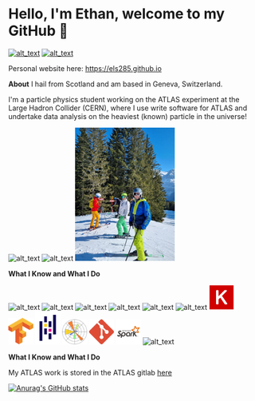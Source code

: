 # Hello, I'm Ethan, welcome to my GitHub 👋

[<img alt="alt_text" width="40px" src="https://user-images.githubusercontent.com/68130081/147861059-29980557-3b1e-4db8-81ed-95b6121f61dc.png" />](https://www.linkedin.com/in/ethan-simpson-986215a7/)
[<img alt="alt_text" width="40px" src="https://user-images.githubusercontent.com/68130081/147861455-606c2c56-a427-4abc-90b3-94453dd4b183.png" />](https://stackoverflow.com/users/16390696/ethan-simpson)


Personal website here: https://els285.github.io

**About**
I hail from Scotland and am based in Geneva, Switzerland.

I'm a particle physics student working on the ATLAS experiment at the Large Hadron Collider (CERN), where I use write software for ATLAS and undertake data analysis on the heaviest (known) particle in the universe!

<p float="left">
     <img alt="alt_text" width="200px" src="https://user-images.githubusercontent.com/68130081/169854163-2ced4257-b539-4946-a1cd-06eac7ce0d81.jpg" />
          <img alt="alt_text" width="400px" src="https://user-images.githubusercontent.com/68130081/147861228-f0680d4b-599b-49e3-9afc-c8b58910ed6a.png" />
          <img alt="alt_text" width="200px" src="https://github.com/els285/els285/blob/main/images/3b362238-636b-4ec7-86d0-619e3836dcd1.jpg" />
</p>

**What I Know and What I Do**

<img alt="alt_text" width="50px"
src="https://user-images.githubusercontent.com/68130081/147861441-417743b8-2f05-4fa5-8637-66ff53670ace.png"
/>  <img alt="alt_text" width="50px"
 src="https://user-images.githubusercontent.com/68130081/147861627-9e5a46b8-12cf-457c-8133-34ae55a8718a.png"
 />  <img alt="alt_text" width="50px"
 src="https://user-images.githubusercontent.com/68130081/147861642-4e722dcc-46e1-493e-8f23-9617ad676dc7.png"
 />  <img alt="alt_text" width="50px"
  src="https://user-images.githubusercontent.com/68130081/147861654-7c1c8e11-0709-4393-b29f-099b40cb1270.png"
  />  <img alt="alt_text" width="50px" src="https://user-images.githubusercontent.com/68130081/199774439-c1bd4fd7-e9dc-43f5-9989-5e9f10fb519d.png"/>  <img alt="alt_text" width="50px" src="https://user-images.githubusercontent.com/68130081/199776353-f0654232-d4ad-4c84-b4f5-1afab7b8fdd9.png" />  <img alt="alt_text" width="50px" src="https://github.com/els285/els285/blob/main/images/1200px-Keras_logo.svg.png" />  <img alt="alt_text" width="50px" src="https://github.com/els285/els285/blob/main/images/Tensorflow_logo.svg.png" />  <img alt="alt_text" width="50px" src="https://github.com/els285/els285/blob/main/images/1200px-Pandas_mark.svg.png" />  <img alt="alt_text" width="50px" src="https://github.com/els285/els285/blob/main/images/Created_with_Matplotlib-logo.svg.png" /> <img alt="alt_text" width="50px" src="https://github.com/els285/els285/blob/main/images/5847f981cef1014c0b5e48be.png" />  <img alt="alt_text" width="50px" src="https://github.com/els285/els285/blob/main/images/spark_logo.png" />  <img alt="alt_text" width="50px"
  src="https://user-images.githubusercontent.com/68130081/231828359-8a71549f-1564-46cc-8f62-b8d50bb847de.png"
  /> 
  
     

**What I Know and What I Do**     
     
My ATLAS work is stored in the ATLAS gitlab [here](https://gitlab.cern.ch/esimpson)


[![Anurag's GitHub stats](https://github-readme-stats.vercel.app/api?username=els285)](https://github.com/anuraghazra/github-readme-stats)
<!-- [![Top Langs](https://github-readme-stats.vercel.app/api/top-langs/?username=els285&hide=jupyter%20notebook,)](https://github.com/anuraghazra/github-readme-stats) -->


<!--Find me on [LinkedIn](https://www.linkedin.com/in/ethan-simpson-986215a7/)

[![name](https://user-images.githubusercontent.com/68130081/147861059-29980557-3b1e-4db8-81ed-95b6121f61dc.png)](https://www.linkedin.com/in/ethan-simpson-986215a7/)

![](https://www.linkedin.com/in/ethan-simpson-986215a7/)

![](https://img.shields.io/badge/<WORD_ON_LEFT>-<WORD_ON_RIGHT>-informational?style=flat&logo=<LOGO_NAME>&logoColor=white&color=2bbc8a)-->

<!--
**ethansimpson285/ethansimpson285** is a ✨ _special_ ✨ repository because its `README.md` (this file) appears on your GitHub profile.

Here are some ideas to get you started:

- 🔭 I’m currently working on ...
- 🌱 I’m currently learning ...
- 👯 I’m looking to collaborate on ...
- 🤔 I’m looking for help with ...
- 💬 Ask me about ...
- 📫 How to reach me: ...
- 😄 Pronouns: ...
- ⚡ Fun fact: ...
-->
<!-- <p><img align="centre" src="https://github-readme-stats.vercel.app/api/top-langs?username=ethansimpson285&show_icons=true&locale=en&layout=compact&theme=dark" alt="ethansimpson285" /></p>

<p>&nbsp;<img align="center" src="https://github-readme-stats.vercel.app/api?username=ethansimpson285&show_icons=true&locale=en" alt="ethansimpson285" /></p> --> 
